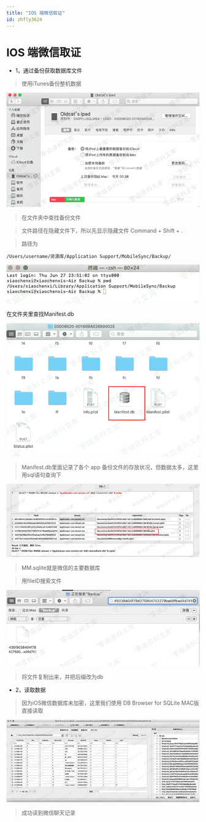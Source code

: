 ```yaml
---
title: "IOS 端微信取证"
id: zhfly3624
---
```


# IOS 端微信取证

*   1，通过备份获取数据库文件

> 使用iTunes备份整机数据

![image](../img/2993b847babeca8685159368dbe93b49.png)

> 在文件夹中查找备份文件

> 文件路径在隐藏文件下，所以先显示隐藏文件 Command + Shift + .

> 路径为

```
/Users/username/资源库/Application Support/MobileSync/Backup/ 
```

![image](../img/0ddae190b48f9177a47a591a4a94e519.png)

在文件夹里查找Manifest.db

![image](../img/10faa7fc53d5329d8e041d2fd1bbb511.png)

> Manifest.db里面记录了各个 app 备份文件的存放状况，但数据太多，这里用sql语句查询下

![image](../img/07da5c65eb425a441905af14967c6069.png)

> MM.sqlite就是微信的主要数据库

> 用fileID搜索文件

![image](../img/3cf708fee1137361edecec07f507d514.png)

> 将文件复制出来，并把后缀改为db

*   2，读取数据

> 因为iOS微信数据库未加密，这里我们使用 DB Browser for SQLite MAC版直接读取

![image](../img/9ebb3cef70709aef7df370e65e6829ce.png)

> 成功读到微信聊天记录
